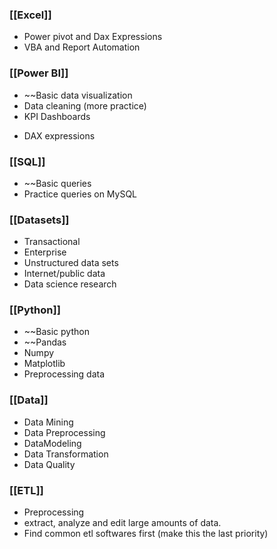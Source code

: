 ### [[Excel]]
* Power pivot and Dax Expressions
* VBA and Report Automation

### [[Power BI]]
* ~~Basic data visualization
* Data cleaning (more practice)
* KPI Dashboards
- DAX expressions

### [[SQL]]
* ~~Basic queries
* Practice queries on MySQL

### [[Datasets]]
* Transactional
* Enterprise
* Unstructured data sets
* Internet/public data
* Data science research

### [[Python]]
* ~~Basic python
* ~~Pandas
* Numpy
* Matplotlib
* Preprocessing data

### [[Data]] 
* Data Mining
* Data Preprocessing
* DataModeling
* Data Transformation
* Data Quality
### [[ETL]]
* Preprocessing 
* extract, analyze and edit large amounts of data.
* Find common etl softwares first (make this the last priority)

